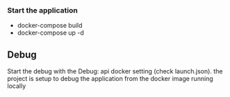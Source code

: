 ### Start the application

- docker-compose build 
- docker-compose up -d

## Debug 
Start the debug with the Debug: api docker setting (check launch.json). the project is setup to debug the application from the docker image running locally
